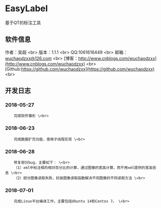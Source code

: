 # EasyLabel
基于QT的标注工具

## 软件信息

作者：吴超 \<br>
版本：1.1.1 \<br>
QQ:1061616449 \<br>
邮箱：wuchaodzxx@126.com \<br>
[博客：http://www.cnblogs.com/wuchaodzxx](http://www.cnblogs.com/wuchaodzxx) \<br>
[Github:https://github.com/wuchaodzxx](https://github.com/wuchaodzxx) \<br>

## 开发日志

### 2018-05-27
		完成软件雏形 \<br>
### 2018-06-23
		完成数据扩充功能，使用子线程实现 \<br>
### 2018-06-28
		修复部分bug，主要如下： \<br>
		（1）xml中标注框的相对百分比的计算，通过图像的宽高计算，而不用xml提供的宽高信息 \<br>
		（2）部分图像读取失败，封装图像读取函数解决不同图像的不同读取方法 \<br>
### 2018-07-01
		完成Linux平台编译工作，主要包括Ubuntu 14和Centos 7。 \<br>